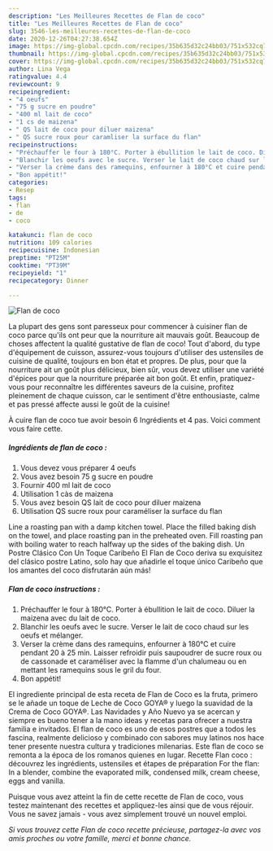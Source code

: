 ```yaml
---
description: "Les Meilleures Recettes de Flan de coco"
title: "Les Meilleures Recettes de Flan de coco"
slug: 3546-les-meilleures-recettes-de-flan-de-coco
date: 2020-12-26T04:27:38.654Z
image: https://img-global.cpcdn.com/recipes/35b635d32c24bb03/751x532cq70/flan-de-coco-photo-principale-de-la-recette.jpg
thumbnail: https://img-global.cpcdn.com/recipes/35b635d32c24bb03/751x532cq70/flan-de-coco-photo-principale-de-la-recette.jpg
cover: https://img-global.cpcdn.com/recipes/35b635d32c24bb03/751x532cq70/flan-de-coco-photo-principale-de-la-recette.jpg
author: Lina Vega
ratingvalue: 4.4
reviewcount: 9
recipeingredient:
- "4 oeufs"
- "75 g sucre en poudre"
- "400 ml lait de coco"
- "1 cs de maizena"
- " QS lait de coco pour diluer maizena"
- " QS sucre roux pour caramliser la surface du flan"
recipeinstructions:
- "Préchauffer le four à 180°C. Porter à ébullition le lait de coco. Diluer la maizena avec du lait de coco."
- "Blanchir les oeufs avec le sucre. Verser le lait de coco chaud sur les oeufs et mélanger."
- "Verser la crème dans des ramequins, enfourner à 180°C et cuire pendant 20 à 25 min. Laisser refroidir puis saupoudrer de sucre roux ou de cassonade et caraméliser avec la flamme d&#39;un chalumeau ou en mettant les ramequins sous le gril du four."
- "Bon appétit!"
categories:
- Resep
tags:
- flan
- de
- coco

katakunci: flan de coco 
nutrition: 109 calories
recipecuisine: Indonesian
preptime: "PT25M"
cooktime: "PT39M"
recipeyield: "1"
recipecategory: Dinner

---
```



![Flan de coco](https://img-global.cpcdn.com/recipes/35b635d32c24bb03/751x532cq70/flan-de-coco-photo-principale-de-la-recette.jpg)

La plupart des gens sont paresseux pour commencer à cuisiner flan de coco parce qu'ils ont peur que la nourriture ait mauvais goût. Beaucoup de choses affectent la qualité gustative de flan de coco! Tout d'abord, du type d'équipement de cuisson, assurez-vous toujours d'utiliser des ustensiles de cuisine de qualité, toujours en bon état et propres. De plus, pour que la nourriture ait un goût plus délicieux, bien sûr, vous devez utiliser une variété d'épices pour que la nourriture préparée ait bon goût. Et enfin, pratiquez-vous pour reconnaître les différentes saveurs de la cuisine, profitez pleinement de chaque cuisson, car le sentiment d'être enthousiaste, calme et pas pressé affecte aussi le goût de la cuisine!

<!--inarticleads1-->

À cuire flan de coco tue avoir besoin 6 Ingrédients et 4 pas. Voici comment vous faire cette.

##### Ingrédients de flan de coco :

1. Vous devez vous préparer 4 oeufs
1. Vous avez besoin 75 g sucre en poudre
1. Fournir 400 ml lait de coco
1. Utilisation 1 càs de maizena
1. Vous avez besoin  QS lait de coco pour diluer maizena
1. Utilisation  QS sucre roux pour caraméliser la surface du flan


Line a roasting pan with a damp kitchen towel. Place the filled baking dish on the towel, and place roasting pan in the preheated oven. Fill roasting pan with boiling water to reach halfway up the sides of the baking dish. Un Postre Clásico Con Un Toque Caribeño El Flan de Coco deriva su exquisitez del clásico postre Latino, solo hay que añadirle el toque único Caribeño que los amantes del coco disfrutarán aún más! 

<!--inarticleads2-->

##### Flan de coco instructions :

1. Préchauffer le four à 180°C. Porter à ébullition le lait de coco. Diluer la maizena avec du lait de coco.
1. Blanchir les oeufs avec le sucre. Verser le lait de coco chaud sur les oeufs et mélanger.
1. Verser la crème dans des ramequins, enfourner à 180°C et cuire pendant 20 à 25 min. Laisser refroidir puis saupoudrer de sucre roux ou de cassonade et caraméliser avec la flamme d&#39;un chalumeau ou en mettant les ramequins sous le gril du four.
1. Bon appétit!


El ingrediente principal de esta receta de Flan de Coco es la fruta, primero se le añade un toque de Leche de Coco GOYA® y luego la suavidad de la Crema de Coco GOYA®. Las Navidades y Año Nuevo ya se acercan y siempre es bueno tener a la mano ideas y recetas para ofrecer a nuestra familia e invitados. El flan de coco es uno de esos postres que a todos les fascina, realmente delicioso y combinado con sabores muy latinos nos hace tener presente nuestra cultura y tradiciones milenarias. Este flan de coco se remonta a la época de los romanos quienes en lugar. Recette Flan coco : découvrez les ingrédients, ustensiles et étapes de préparation For the flan: In a blender, combine the evaporated milk, condensed milk, cream cheese, eggs and vanilla. 

<!--inarticleads1-->

<p>
Puisque vous avez atteint la fin de cette recette de Flan de coco, vous testez maintenant des recettes et appliquez-les ainsi que de vous réjouir. Vous ne savez jamais - vous avez simplement trouvé un nouvel emploi.
</p>

<p>
<i>Si vous trouvez cette Flan de coco recette précieuse, partagez-la avec vos amis proches ou votre famille, merci et bonne chance.</i>
</p>
